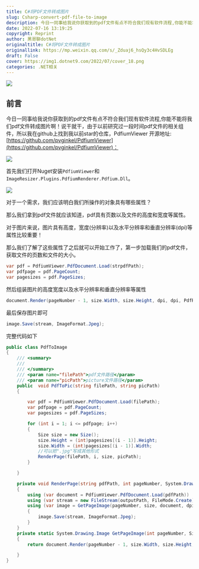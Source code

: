 ```yaml
---
title: C#将PDF文件转成图片
slug: Csharp-convert-pdf-file-to-image
description: 今日一同事给我说你获取到的pdf文件有点不符合我们现有软件流程,你能不能将我们pdf文件转成图片啊！
date: 2022-07-16 13:19:25
copyright: Reprint
author: 黑哥聊dotNet
originaltitle: C#将PDF文件转成图片
originallink: https://mp.weixin.qq.com/s/_Zduaj6_hsQy3c4HvSDLEg
draft: False
cover: https://img1.dotnet9.com/2022/07/cover_18.png
categories: .NET相关
---
```


![](https://img1.dotnet9.com/2022/07/cover_18.png)

## 前言

今日一同事给我说你获取到的pdf文件有点不符合我们现有软件流程,你能不能将我们pdf文件转成图片啊！说干就干，由于以前研究过一段时间pdf文件的相关组件，所以我在github上找到我以前star的仓库，PdfiumViewer 开源地址: [https://github.com/pvginkel/PdfiumViewer](https://github.com/pvginkel/PdfiumViewer)：

![](https://img1.dotnet9.com/2022/07/1801.png)

首先我们打开Nuget安装`PdfiumViewer`和`ImageResizer.Plugins.PdfiumRenderer.Pdfium.Dll`。

![](https://img1.dotnet9.com/2022/07/1802.jpg)

对于一个需求，我们应该明白我们所操作的对象具有哪些属性？

那么我们拿到pdf文件就应该知道，pdf具有页数以及文件的高度和宽度等属性。

对于图片来说，图片具有高度，宽度(分辨率)以及水平分辨率和垂直分辨率(dpi)等属性比较重要！

那么我们了解了这些属性了之后就可以开始工作了，第一步加载我们的pdf文件，获取文件的页数和文件的大小。

```C#
var pdf = PdfiumViewer.PdfDocument.Load(strpdfPath);
var pdfpage = pdf.PageCount;
var pagesizes = pdf.PageSizes;
```

然后组装图片的高度宽度以及水平分辨率和垂直分辨率等属性

```C#
document.Render(pageNumber - 1, size.Width, size.Height, dpi, dpi, PdfRenderFlags.Annotations);
```

最后保存图片即可

```C#
image.Save(stream, ImageFormat.Jpeg);
```

完整代码如下

```C#
public class PdfToImage
{
    /// <summary>
    /// 
    /// </summary>
    /// <param name="filePath">pdf文件路径</param>
    /// <param name="picPath">picture文件路径</param>
    public  void PdfToPic(string filePath, string picPath)
    {

        var pdf = PdfiumViewer.PdfDocument.Load(filePath);
        var pdfpage = pdf.PageCount;
        var pagesizes = pdf.PageSizes;

        for (int i = 1; i <= pdfpage; i++)
        {
            Size size = new Size();
            size.Height = (int)pagesizes[(i - 1)].Height;
            size.Width = (int)pagesizes[(i - 1)].Width;
            //可以把".jpg"写成其他形式
            RenderPage(filePath, i, size, picPath);
        }

    }

    private void RenderPage(string pdfPath, int pageNumber, System.Drawing.Size size, string outputPath, int dpi = 300)
    {
        using (var document = PdfiumViewer.PdfDocument.Load(pdfPath))
        using (var stream = new FileStream(outputPath, FileMode.Create))
        using (var image = GetPageImage(pageNumber, size, document, dpi))
        {
            image.Save(stream, ImageFormat.Jpeg);
        }
    }
    private static System.Drawing.Image GetPageImage(int pageNumber, Size size, PdfiumViewer.PdfDocument document, int dpi)
    {
        return document.Render(pageNumber - 1, size.Width, size.Height, dpi, dpi, PdfRenderFlags.Annotations);

    }
}
```